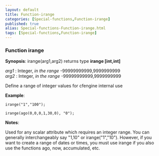 ```yaml
---
layout: default
title: Function-irange
categories: [Special-functions,Function-irange]
published: true
alias: Special-functions-Function-irange.html
tags: [Special-functions,Function-irange]
---
```


### Function irange

**Synopsis**: irange(arg1,arg2) returns type **irange [int,int]**

  
 *arg1* : Integer, *in the range* -99999999999,9999999999   
 *arg2* : Integer, *in the range* -99999999999,9999999999   

Define a range of integer values for cfengine internal use

**Example**:  
   

~~~~
irange("1","100");

irange(ago(0,0,0,1,30,0), "0");
~~~~

**Notes**:  
   

Used for any scalar attribute which requires an integer range. You can
generally interchangeably say "1,10" or irange("1","10"). However, if
you want to create a range of dates or times, you must use irange if you
also use the functions ago, now, accumulated, etc.
